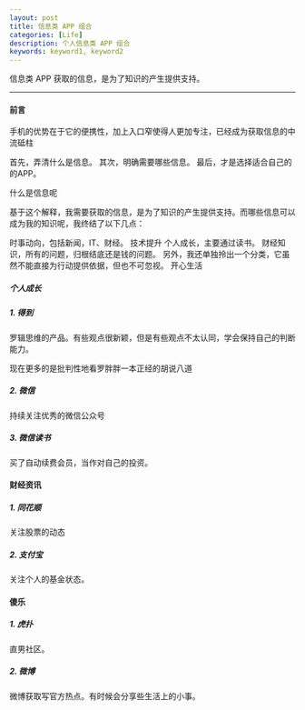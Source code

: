 ```yaml
---
layout: post
title: 信息类 APP 组合
categories: [Life]
description: 个人信息类 APP 组合
keywords: keyword1, keyword2
---
```


信息类 APP 获取的信息，是为了知识的产生提供支持。

---

#### 前言

手机的优势在于它的便携性，加上入口窄使得人更加专注，已经成为获取信息的中流砥柱

首先，弄清什么是信息。
其次，明确需要哪些信息。
最后，才是选择适合自己的的APP。

什么是信息呢

基于这个解释，我需要获取的信息，是为了知识的产生提供支持。而哪些信息可以成为我的知识呢，我终结了以下几点：

时事动向，包括新闻，IT、财经。
技术提升
个人成长，主要通过读书。
财经知识，所有的问题，归根结底还是钱的问题。
另外，我还单独拎出一个分类，它虽然不能直接为行动提供依据，但也不可忽视。
开心生活

##### 个人成长

##### 1. 得到

罗辑思维的产品。有些观点很新颖，但是有些观点不太认同，学会保持自己的判断能力。

现在更多的是批判性地看罗胖胖一本正经的胡说八道

##### 2. 微信

持续关注优秀的微信公众号

##### 3. 微信读书

买了自动续费会员，当作对自己的投资。

#### 财经资讯

##### 1. 同花顺

关注股票的动态

##### 2. 支付宝

关注个人的基金状态。

#### 傻乐

##### 1. 虎扑

直男社区。

##### 2. 微博

微博获取写官方热点。有时候会分享些生活上的小事。





